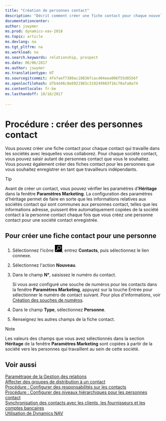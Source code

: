 ```yaml
---
title: "Création de personnes contact"
description: "Décrit comment créer une fiche contact pour chaque nouvelle personne ou nouveau prospect avec lequel vous collaborez ou entretenez des relations professionnelles."
documentationcenter: 
author: jswymer
ms.prod: dynamics-nav-2018
ms.topic: article
ms.devlang: na
ms.tgt_pltfrm: na
ms.workload: na
ms.search.keywords: relationship, prospect
ms.date: 06/06/2017
ms.author: jswymer
ms.translationtype: HT
ms.sourcegitcommit: 4fefaef7380ac10836fcac404eea006f55d8556f
ms.openlocfilehash: d7b4d46c8e6921983c319249983f16c70afa0a74
ms.contentlocale: fr-be
ms.lasthandoff: 10/16/2017

---
```

# <a name="how-to-create-contact-persons"></a>Procédure : créer des personnes contact
Vous pouvez créer une fiche contact pour chaque contact qui travaille dans les sociétés avec lesquelles vous collaborez. Pour chaque société contact, vous pouvez saisir autant de personnes contact que vous le souhaitez. Vous pouvez également créer des fiches contact pour les personnes que vous souhaitez enregistrer en tant que travailleurs indépendants.

> [!TIP]  
>   Avant de créer un contact, vous pouvez vérifier les paramètres d'**Héritage** dans la fenêtre **Paramètres Marketing**. La configuration des paramètres d'héritage permet de faire en sorte que les informations relatives aux sociétés contact qui sont communes aux personnes contact, telles que les informations adresse, puissent être automatiquement copiées de la société contact à la personne contact chaque fois que vous créez une personne contact pour une société contact enregistrée.

## <a name="to-create-a-contact-card-for-a-person"></a>Pour créer une fiche contact pour une personne
1. Sélectionnez l'icône ![Page ou état pour la recherche](media/ui-search/search_small.png "Page ou état pour la recherche"), entrez **Contacts**, puis sélectionnez le lien connexe.
2. Sélectionnez l'action **Nouveau**.
3. Dans le champ **N°**, saisissez le numéro du contact.

    Si vous avez configuré une souche de numéros pour les contacts dans la fenêtre **Paramètres Marketing**, appuyez sur la touche Entrée pour sélectionner le numéro de contact suivant. Pour plus d'informations, voir [Création des souches de numéros](ui-create-number-series.md).
4. Dans le champ **Type**, sélectionnez **Personne**.
5. Renseignez les autres champs de la fiche contact.

> [!NOTE]  
>   Les valeurs des champs que vous avez sélectionnés dans la section **Héritage** de la fenêtre **Paramètres Marketing** sont copiées à partir de la société vers les personnes qui travaillent au sein de cette société.

## <a name="see-also"></a>Voir aussi
[Paramétrage de la Gestion des relations](marketing-setup-marketing.md)  
[Affecter des groupes de distribution à un contact](marketing-mailing-groups.md#AssignMailGroupContact)  
[Procédure : Configurer des responsabilités sur les contacts](marketing-job-responsibilities.md)  
[Procédure : Configurer des niveaux hiérarchiques pour les personnes contact](marketing-organizational-levels.md)  
[Synchronisation des contacts avec les clients, les fournisseurs et les comptes bancaires](marketing-synchronize-contacts-customers-vendors-bank-accounts.md)  
[Utilisation de Dynamics NAV](ui-work-product.md)  

